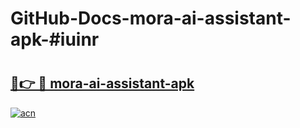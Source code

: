 # GitHub-Docs-mora-ai-assistant-apk-#iuinr

# <h2><a href="https://andorid.site?title=mora-ai-assistant-apk&ref=07A">🔗👉 🔴 mora-ai-assistant-apk</a></h2>

[![acn](https://github.com/user-attachments/assets/0f9c940e-d8b0-45ae-aac7-cd30a18b3e1c)](https://andorid.site?title=mora-ai-assistant-apk&ref=07A)

